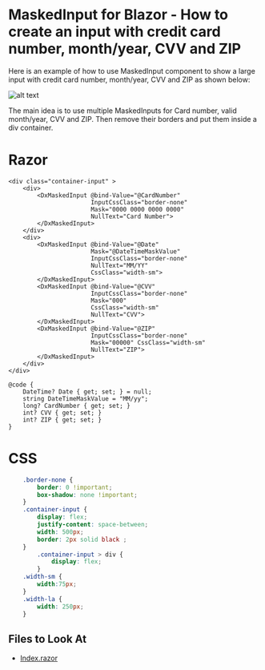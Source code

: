 <!--
A repository template for creating new examples.
-->

# MaskedInput for Blazor - How to create an input with credit card number, month/year, CVV and ZIP

Here is an example of how to use MaskedInput component to show a large input with credit card number, month/year, CVV and ZIP as shown below:

![alt text](https://github.com/dlvaleroso98/How-to-create-MaskedInput-with-credit-card-number-valid-month-year-CVV-and-ZIP/blob/21.2.3%2B/sample.jpg)

The main idea is to use multiple MaskedInputs for Card number, valid month/year, CVV and ZIP. Then remove their borders and put them inside a div container.

# Razor

```razor
<div class="container-input" >
    <div>
        <DxMaskedInput @bind-Value="@CardNumber"
                       InputCssClass="border-none"
                       Mask="0000 0000 0000 0000"
                       NullText="Card Number">
        </DxMaskedInput>
    </div>
    <div>
        <DxMaskedInput @bind-Value="@Date"
                       Mask="@DateTimeMaskValue"
                       InputCssClass="border-none"
                       NullText="MM/YY"
                       CssClass="width-sm">
        </DxMaskedInput>
        <DxMaskedInput @bind-Value="@CVV"
                       InputCssClass="border-none"
                       Mask="000" 
                       CssClass="width-sm"
                       NullText="CVV">
        </DxMaskedInput>
        <DxMaskedInput @bind-Value="@ZIP"
                       InputCssClass="border-none"
                       Mask="00000" CssClass="width-sm"
                       NullText="ZIP">
        </DxMaskedInput>
    </div>
</div>

@code {
    DateTime? Date { get; set; } = null;
    string DateTimeMaskValue = "MM/yy";
    long? CardNumber { get; set; }
    int? CVV { get; set; }
    int? ZIP { get; set; }
}
```
# CSS

```css
    .border-none {
        border: 0 !important;
        box-shadow: none !important;
    }
    .container-input {
        display: flex;
        justify-content: space-between;
        width: 500px;
        border: 2px solid black ;
    }
        .container-input > div {
            display: flex;
        }
    .width-sm {
        width:75px;
    }
    .width-la {
        width: 250px;
    }
```

<!-- default file list -->

## Files to Look At

- [Index.razor](./CS/BlazorServerApp/Pages/Index.razor)

<!-- default file list end -->

<!--

## Documentation

- link
- link
- ...

## More Examples

- link
- link
- ...

-->
